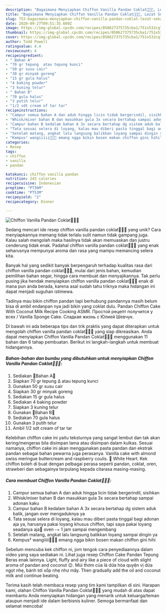 ```yaml
---
description: "Bagaimana Menyiapkan Chiffon Vanilla Pandan Coklat🤍💚🤎, Lezat Sekali"
title: "Bagaimana Menyiapkan Chiffon Vanilla Pandan Coklat🤍💚🤎, Lezat Sekali"
slug: 753-bagaimana-menyiapkan-chiffon-vanilla-pandan-coklat-lezat-sekali
date: 2020-09-27T09:51:35.609Z
image: https://img-global.cpcdn.com/recipes/050627375735cba1/751x532cq70/chiffon-vanilla-pandan-coklat🤍💚🤎-foto-resep-utama.jpg
thumbnail: https://img-global.cpcdn.com/recipes/050627375735cba1/751x532cq70/chiffon-vanilla-pandan-coklat🤍💚🤎-foto-resep-utama.jpg
cover: https://img-global.cpcdn.com/recipes/050627375735cba1/751x532cq70/chiffon-vanilla-pandan-coklat🤍💚🤎-foto-resep-utama.jpg
author: Todd Powell
ratingvalue: 4.4
reviewcount: 4
recipeingredient:
- " Bahan A"
- "70 gr tepung  atau tepung kunci"
- "50 gr susu cair"
- "30 gr minyak goreng"
- "15 gr gula halus"
- "4 baking powder"
- "3 kuning telur"
- " Bahan B"
- "70 gula halus"
- "3 putih telur"
- "1/2 sdt cream of tar tar"
recipeinstructions:
- "Campur semua bahan A dan aduk hingga licin tidak bergerindil, sisihkan"
- "Whisk/mixer bahan B dan masukkan gula 3x secara bertahap sampai adonan kaku"
- "Campur bahan B kedalam bahan A 3x secara bertahap dg sistem aduk balik, jangan over mengaduknya ya"
- "Tata sesuai selera di loyang, kalau mau diberi pasta tinggal bagi adonan aja ya, harusnya pakai loyang khusus chiffon, tapi saya pakai loyang seadanya aja🤭 oven -+ 1 jam sampai mengembang"
- "Setelah matang, angkat lalu langsung balikkan loyang sampai dingin ya"
- "Kempus² wangiiiii🤤🤤🤤 emang ngga bikin bosen makan chiffon gini hihi"
categories:
- Resep
tags:
- chiffon
- vanilla
- pandan

katakunci: chiffon vanilla pandan 
nutrition: 243 calories
recipecuisine: Indonesian
preptime: "PT36M"
cooktime: "PT53M"
recipeyield: "2"
recipecategory: Dinner

---
```



![Chiffon Vanilla Pandan Coklat🤍💚🤎](https://img-global.cpcdn.com/recipes/050627375735cba1/751x532cq70/chiffon-vanilla-pandan-coklat🤍💚🤎-foto-resep-utama.jpg)

Sedang mencari ide resep chiffon vanilla pandan coklat🤍💚🤎 yang unik? Cara menyiapkannya memang tidak terlalu sulit namun tidak gampang juga. Kalau salah mengolah maka hasilnya tidak akan memuaskan dan justru cenderung tidak enak. Padahal chiffon vanilla pandan coklat🤍💚🤎 yang enak seharusnya mempunyai aroma dan rasa yang mampu memancing selera kita.

Banyak hal yang sedikit banyak berpengaruh terhadap kualitas rasa dari chiffon vanilla pandan coklat🤍💚🤎, mulai dari jenis bahan, kemudian pemilihan bahan segar, hingga cara membuat dan menyajikannya. Tak perlu pusing jika hendak menyiapkan chiffon vanilla pandan coklat🤍💚🤎 enak di mana pun anda berada, karena asal sudah tahu triknya maka hidangan ini dapat menjadi suguhan istimewa.

Tadinya mau bikin chiffon pandan tapi berhubung pandannya masih belum bisa di ambil endanpan nya jadi bikin yang coklat dulu. Pandan Chiffon Cake With Coconut Milk Recipe Cooking ASMR. Простой рецепт получится у всех / Vanilla Sponge Cake. Сладкая жизнь с Юлией Шевчук.


Di bawah ini ada beberapa tips dan trik praktis yang dapat diterapkan untuk mengolah chiffon vanilla pandan coklat🤍💚🤎 yang siap dikreasikan. Anda dapat menyiapkan Chiffon Vanilla Pandan Coklat🤍💚🤎 menggunakan 11 bahan dan 6 tahap pembuatan. Berikut ini langkah-langkah untuk membuat hidangannya.

<!--inarticleads1-->

##### Bahan-bahan dan bumbu yang dibutuhkan untuk menyiapkan Chiffon Vanilla Pandan Coklat🤍💚🤎:

1. Sediakan  🍁Bahan A🍁
1. Siapkan 70 gr tepung ∆ atau tepung kunci
1. Gunakan 50 gr susu cair
1. Siapkan 30 gr minyak goreng
1. Sediakan 15 gr gula halus
1. Sediakan 4 baking powder
1. Siapkan 3 kuning telur
1. Gunakan  🍁Bahan B🍁
1. Sediakan 70 gula halus
1. Gunakan 3 putih telur
1. Ambil 1/2 sdt cream of tar tar


Kelebihan chiffon cake ini yaitu teksturnya yang sangat lembut dan tak akan kering/mengeras bila disimpan lama atau disimpan dalam kulkas. Sesuai namanya, chiffon cake ini akan menggunakan pasta pandan dan ekstrak pandan sebagai bahan pewarna juga perasanya. Vanilla cake with almond swiss meringue buttercream and raspberry coulis. 🤍 White Heart. Kek chiffon boleh di buat dengan pelbagai perasa seperti pandan, coklat, oren, strawberi dan sebagainya terpulang kepada citarasa masing-masing. 

<!--inarticleads2-->

##### Cara membuat Chiffon Vanilla Pandan Coklat🤍💚🤎:

1. Campur semua bahan A dan aduk hingga licin tidak bergerindil, sisihkan
1. Whisk/mixer bahan B dan masukkan gula 3x secara bertahap sampai adonan kaku
1. Campur bahan B kedalam bahan A 3x secara bertahap dg sistem aduk balik, jangan over mengaduknya ya
1. Tata sesuai selera di loyang, kalau mau diberi pasta tinggal bagi adonan aja ya, harusnya pakai loyang khusus chiffon, tapi saya pakai loyang seadanya aja🤭 oven -+ 1 jam sampai mengembang
1. Setelah matang, angkat lalu langsung balikkan loyang sampai dingin ya
1. Kempus² wangiiiii🤤🤤🤤 emang ngga bikin bosen makan chiffon gini hihi


Sebelum mencuba kek chiffon ni, jom tengok cara penyediaannya dalam video yang saya sediakan ni. Lihat juga resep Chiffon Cake Pandan Tepung Beras enak lainnya. Light, fluffy and airy like a piece of cloud with slight aroma of pandan and coconut 😉. Mùi thơm của lá dứa hòa quyện vị dừa ngọt nhẹ, bánh tơi xốp nhẹ như mây. Then gradually add the oil and coconut milk and continue beating. 

Terima kasih telah membaca resep yang tim kami tampilkan di sini. Harapan kami, olahan Chiffon Vanilla Pandan Coklat🤍💚🤎 yang mudah di atas dapat membantu Anda menyiapkan hidangan yang menarik untuk keluarga/teman ataupun menjadi ide dalam berbisnis kuliner. Semoga bermanfaat dan selamat mencoba!
